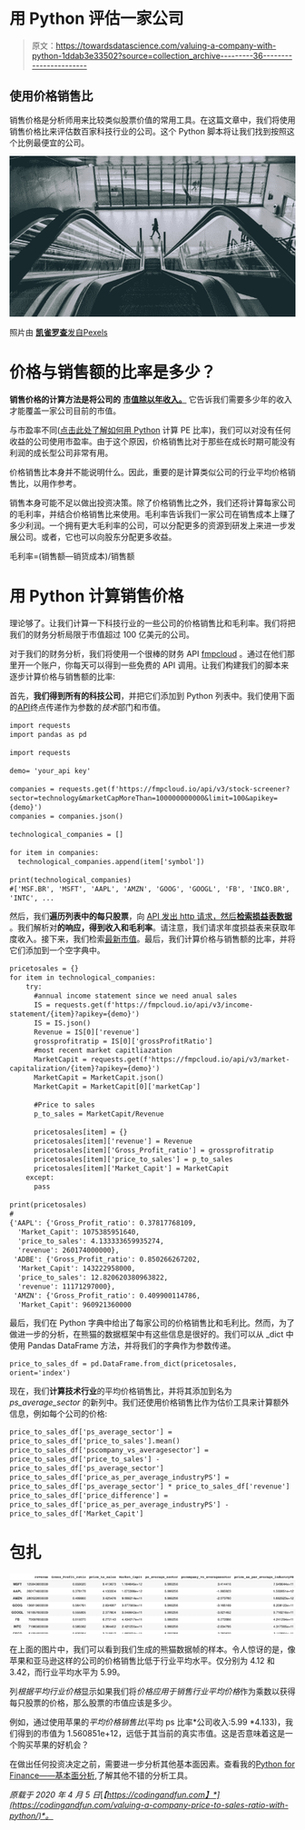 # 用 Python 评估一家公司

> 原文：<https://towardsdatascience.com/valuing-a-company-with-python-1ddab3e33502?source=collection_archive---------36----------------------->

## 使用价格销售比

销售价格是分析师用来比较类似股票价值的常用工具。在这篇文章中，我们将使用销售价格比来评估数百家科技行业的公司。这个 Python 脚本将让我们找到按照这个比例最便宜的公司。

![](img/d18c2edc2138a944af2d3c322fc53ec7.png)

照片由 [**凯雀罗查**发自](https://www.pexels.com/@kaiquestr?utm_content=attributionCopyText&utm_medium=referral&utm_source=pexels)[Pexels](https://www.pexels.com/photo/architecture-blur-building-escalator-125532/?utm_content=attributionCopyText&utm_medium=referral&utm_source=pexels)

# 价格与销售额的比率是多少？

**销售价格的计算方法是将公司的** [**市值除以年收入。**](https://www.investopedia.com/articles/fundamental/03/032603.asp) 它告诉我们需要多少年的收入才能覆盖一家公司目前的市值。

与市盈率不同([点击此处了解如何用 Python](https://codingandfun.com/price-earning-with-python/) 计算 PE 比率)，我们可以对没有任何收益的公司使用市盈率。由于这个原因，价格销售比对于那些在成长时期可能没有利润的成长型公司非常有用。

价格销售比本身并不能说明什么。因此，重要的是计算类似公司的行业平均价格销售比，以用作参考。

销售本身可能不足以做出投资决策。除了价格销售比之外，我们还将计算每家公司的毛利率，并结合价格销售比来使用。毛利率告诉我们一家公司在销售成本上赚了多少利润。一个拥有更大毛利率的公司，可以分配更多的资源到研发上来进一步发展公司。或者，它也可以向股东分配更多收益。

毛利率=(销售额—销货成本)/销售额

# 用 Python 计算销售价格

理论够了。让我们计算一下科技行业的一些公司的价格销售比和毛利率。我们将把我们的财务分析局限于市值超过 100 亿美元的公司。

对于我们的财务分析，我们将使用一个很棒的财务 API [fmpcloud](https://fmpcloud.io/) 。通过在他们那里开一个账户，你每天可以得到一些免费的 API 调用。让我们构建我们的脚本来逐步计算价格与销售额的比率:

首先，**我们得到所有的科技公司**，并把它们添加到 Python 列表中。我们使用下面的[API](https://fmpcloud.io/api/v3/stock-screener?sector=financial&marketCapMoreThan=10000000000&limit=100&apikey=demo)终点传递作为参数的*技术*部门和市值。

```
import requests 
import pandas as pd

import requests

demo= 'your_api key'

companies = requests.get(f'https://fmpcloud.io/api/v3/stock-screener?sector=technology&marketCapMoreThan=100000000000&limit=100&apikey={demo}')
companies = companies.json()

technological_companies = []

for item in companies:
  technological_companies.append(item['symbol'])

print(technological_companies)
#['MSF.BR', 'MSFT', 'AAPL', 'AMZN', 'GOOG', 'GOOGL', 'FB', 'INCO.BR', 'INTC', ...
```

然后，我们**遍历列表中的每只股票**，向 [API 发出 http 请求，然后**检索损益表数据**](https://fmpcloud.io/api/v3/income-statement/AAPL?apikey=demo) 。我们解析对**的响应，得到收入和毛利率**。请注意，我们请求年度损益表来获取年度收入。接下来，我们检索[最新市值](https://fmpcloud.io/api/v3/market-capitalization/AAPL?apikey=demo)。最后，我们计算价格与销售额的比率，并将它们添加到一个空字典中。

```
pricetosales = {}
for item in technological_companies:
    try:
      #annual income statement since we need anual sales
      IS = requests.get(f'https://fmpcloud.io/api/v3/income-statement/{item}?apikey={demo}')
      IS = IS.json()
      Revenue = IS[0]['revenue']
      grossprofitratip = IS[0]['grossProfitRatio']
      #most recent market capitliazation
      MarketCapit = requests.get(f'https://fmpcloud.io/api/v3/market-capitalization/{item}?apikey={demo}')
      MarketCapit = MarketCapit.json()
      MarketCapit = MarketCapit[0]['marketCap']

      #Price to sales
      p_to_sales = MarketCapit/Revenue

      pricetosales[item] = {}
      pricetosales[item]['revenue'] = Revenue
      pricetosales[item]['Gross_Profit_ratio'] = grossprofitratip
      pricetosales[item]['price_to_sales'] = p_to_sales
      pricetosales[item]['Market_Capit'] = MarketCapit
    except:
      pass

print(pricetosales)
#
{'AAPL': {'Gross_Profit_ratio': 0.37817768109,
  'Market_Capit': 1075385951640,
  'price_to_sales': 4.133333659935274,
  'revenue': 260174000000},
 'ADBE': {'Gross_Profit_ratio': 0.850266267202,
  'Market_Capit': 143222958000,
  'price_to_sales': 12.820620380963822,
  'revenue': 11171297000},
 'AMZN': {'Gross_Profit_ratio': 0.409900114786,
  'Market_Capit': 960921360000
```

最后，我们在 Python 字典中给出了每家公司的价格销售比和毛利比。然而，为了做进一步的分析，在熊猫的数据框架中有这些信息是很好的。我们可以从 _dict 中使用 Pandas DataFrame 方法，并将我们的字典作为参数传递。

```
price_to_sales_df = pd.DataFrame.from_dict(pricetosales, orient='index')
```

现在，我们**计算技术行业**的平均价格销售比，并将其添加到名为 *ps_average_sector* 的新列中。我们还使用价格销售比作为估价工具来计算额外信息，例如每个公司的价格:

```
price_to_sales_df['ps_average_sector'] = price_to_sales_df['price_to_sales'].mean()
price_to_sales_df['pscompany_vs_averagesector'] = price_to_sales_df['price_to_sales'] - price_to_sales_df['ps_average_sector']
price_to_sales_df['price_as_per_average_industryPS'] = price_to_sales_df['ps_average_sector'] * price_to_sales_df['revenue']
price_to_sales_df['price_difference'] = price_to_sales_df['price_as_per_average_industryPS'] - price_to_sales_df['Market_Capit']
```

# 包扎

![](img/25611630b39da620a6a735646e0bf011.png)

在上面的图片中，我们可以看到我们生成的熊猫数据帧的样本。令人惊讶的是，像苹果和亚马逊这样的公司的价格销售比低于行业平均水平。仅分别为 4.12 和 3.42，而行业平均水平为 5.99。

列*根据平均行业价格*显示如果我们将*价格应用于销售行业平均价格*作为乘数以获得每只股票的价格，那么股票的市值应该是多少。

例如，通过使用苹果的*平均价格销售比*(平均 ps 比率*公司收入:5.99 *4.133)，我们得到的市值为 1.560851e+12，远低于其当前的真实市值。这是否意味着这是一个购买苹果的好机会？

在做出任何投资决定之前，需要进一步分析其他基本面因素。查看我的[Python for Finance——基本面分析](https://codingandfun.com/category/python-for-finance-data-science/fundamental-analysis-python/),了解其他不错的分析工具。

*原载于 2020 年 4 月 5 日*[*【https://codingandfun.com】*](https://codingandfun.com/valuing-a-company-price-to-sales-ratio-with-python/)*。*
